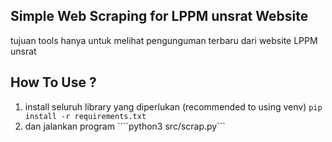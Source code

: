 ## Simple Web Scraping for LPPM unsrat Website 
tujuan tools hanya untuk melihat pengunguman terbaru dari website LPPM unsrat

## How To Use ? 
1. install seluruh library yang diperlukan (recommended to using venv)
```pip install -r requirements.txt``` 
2. dan jalankan program
````python3 src/scrap.py```
